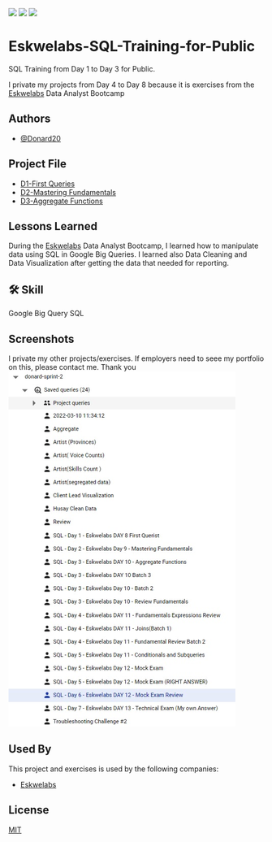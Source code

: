 <a href="https://github.com/Donard20" target="_blank"><img src="https://img.shields.io/badge/View-My%20Profile-informational?style=for-the-badge&logo=github"></a>   <a href="https://github.com/Donard20?tab=repositories" target="_blank"><img src="https://img.shields.io/badge/View-My%20Repositories-yellow?style=for-the-badge&logo=github"></a>   <a href="https://www.linkedin.com/in/engrnard/" target="_blank"><img src="https://img.shields.io/badge/View-LinkedIn-green?style=social&logo=linkedin"></a>
# Eskwelabs-SQL-Training-for-Public

SQL Training from Day 1 to Day 3 for Public. 

I private my projects from Day 4 to Day 8 
because it is exercises from the [Eskwelabs](https://www.eskwelabs.com/) Data Analyst Bootcamp


## Authors

- [@Donard20](https://github.com/Donard20)


## Project File

 - [D1-First Queries](https://github.com/Donard20/Eskwelabs-SQL-Training-for-Public-/tree/main/D1-First%20Queries)
 - [D2-Mastering Fundamentals](https://github.com/Donard20/Eskwelabs-SQL-Training-for-Public-/tree/main/D2-Mastering%20Fundamentals)
 - [D3-Aggregate Functions](https://github.com/Donard20/Eskwelabs-SQL-Training-for-Public-/tree/main/D3-Aggregate%20Functions)


## Lessons Learned

During the [Eskwelabs](https://www.eskwelabs.com/)  Data Analyst Bootcamp, I learned how to manipulate data using SQL in Google Big Queries. I learned also Data Cleaning and Data Visualization after getting the data that needed for reporting.


## 🛠 Skill
Google Big Query SQL


## Screenshots
I private my other projects/exercises. 
If employers need to seee my portfolio on this, please contact me. Thank you
![App Screenshot](https://github.com/Donard20/Eskwelabs-SQL-Training-for-Public-/blob/main/Images/sql.jpg)


## Used By

This project and exercises is used by the following companies:

- [Eskwelabs](https://www.eskwelabs.com/)



## License

[MIT](https://choosealicense.com/licenses/mit/)

